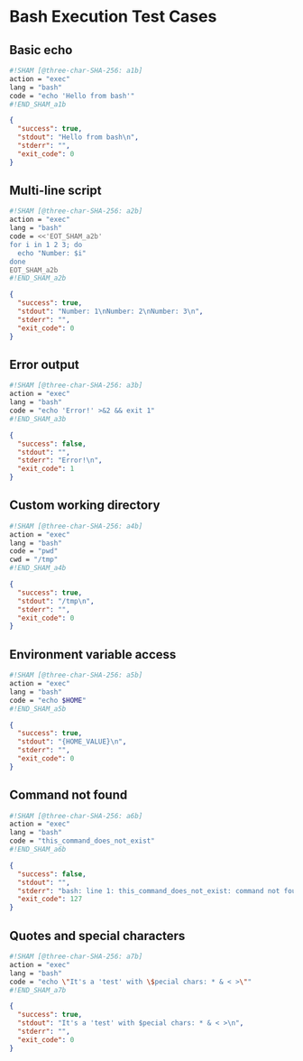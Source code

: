 # Bash Execution Test Cases

## Basic echo
```sh sham
#!SHAM [@three-char-SHA-256: a1b]
action = "exec"
lang = "bash"
code = "echo 'Hello from bash'"
#!END_SHAM_a1b
```


```json
{
  "success": true,
  "stdout": "Hello from bash\n",
  "stderr": "",
  "exit_code": 0
}
```

## Multi-line script
```sh sham
#!SHAM [@three-char-SHA-256: a2b]
action = "exec"
lang = "bash"
code = <<'EOT_SHAM_a2b'
for i in 1 2 3; do
  echo "Number: $i"
done
EOT_SHAM_a2b
#!END_SHAM_a2b
```


```json
{
  "success": true,
  "stdout": "Number: 1\nNumber: 2\nNumber: 3\n",
  "stderr": "",
  "exit_code": 0
}
```

## Error output
```sh sham
#!SHAM [@three-char-SHA-256: a3b]
action = "exec"
lang = "bash"
code = "echo 'Error!' >&2 && exit 1"
#!END_SHAM_a3b
```


```json
{
  "success": false,
  "stdout": "",
  "stderr": "Error!\n",
  "exit_code": 1
}
```

## Custom working directory
```sh sham
#!SHAM [@three-char-SHA-256: a4b]
action = "exec"
lang = "bash"
code = "pwd"
cwd = "/tmp"
#!END_SHAM_a4b
```


```json
{
  "success": true,
  "stdout": "/tmp\n",
  "stderr": "",
  "exit_code": 0
}
```

## Environment variable access
```sh sham
#!SHAM [@three-char-SHA-256: a5b]
action = "exec"
lang = "bash"
code = "echo $HOME"
#!END_SHAM_a5b
```


```json
{
  "success": true,
  "stdout": "{HOME_VALUE}\n",
  "stderr": "",
  "exit_code": 0
}
```

## Command not found
```sh sham
#!SHAM [@three-char-SHA-256: a6b]
action = "exec"
lang = "bash"
code = "this_command_does_not_exist"
#!END_SHAM_a6b
```


```json
{
  "success": false,
  "stdout": "",
  "stderr": "bash: line 1: this_command_does_not_exist: command not found\n",
  "exit_code": 127
}
```

## Quotes and special characters
```sh sham
#!SHAM [@three-char-SHA-256: a7b]
action = "exec"
lang = "bash"
code = "echo \"It's a 'test' with \$pecial chars: * & < >\""
#!END_SHAM_a7b
```


```json
{
  "success": true,
  "stdout": "It's a 'test' with $pecial chars: * & < >\n",
  "stderr": "",
  "exit_code": 0
}
```